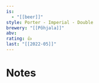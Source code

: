 ```yaml
---
is:
  - "[[beer]]"
style: Porter - Imperial - Double
brewery: "[[Põhjala]]"
abv: 
rating: 👍
last: "[[2022-05]]"
---
```

# Notes

